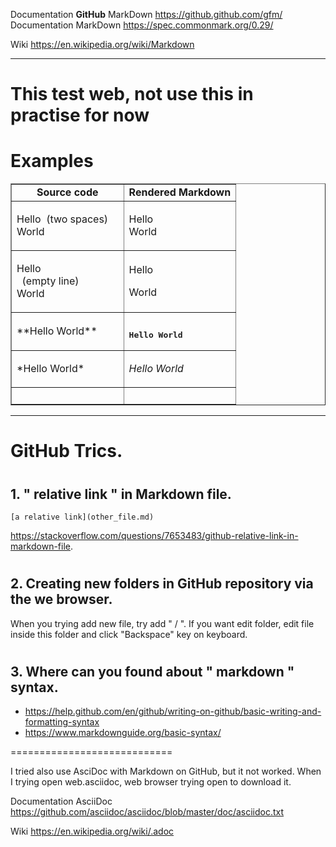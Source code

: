 



Documentation **GitHub** MarkDown   https://github.github.com/gfm/  
Documentation MarkDown              https://spec.commonmark.org/0.29/

Wiki  https://en.wikipedia.org/wiki/Markdown



---
# This test web, not use this in practise for now
# Examples

<table style="width: 100%; border-collapse: collapse;" border="1">
<tbody>
<tr style="height: 23px;">
<td style="width: 50%; text-align: center; height: 23px;"><strong>Source code</strong></td>
<td style="width: 50%; text-align: center; height: 23px;"><strong>Rendered Markdown</strong></td>
</tr>
<tr style="height: 21px;">
<td style="width: 50%; height: 21px;">Hello&nbsp; (two spaces) <br />World</td>
<td style="width: 50%; height: 21px;">
<p>Hello <br />World</p>
</td>
</tr>
<tr style="height: 21px;">
<td style="width: 50%; height: 21px;">
<p>Hello <br />&nbsp; (empty line)<br />World</p>
</td>
<td style="width: 50%; height: 21px;">
<p>Hello</p>
<p>World</p>
</td>
</tr>
<tr style="height: 21px;">
<td style="width: 50%; height: 21px;">
<p>**Hello World**</p>
</td>
<td style="width: 50%; height: 21px;">
<pre><code class="language-markdown"></code></pre>
<pre><strong>Hello World</strong></pre>
</td>
</tr>
<tr style="height: 21px;">
<td style="width: 50%; height: 21px;">
<p>*Hello World*</p>
</td>
<td style="width: 50%; height: 21px;"><em>Hello World</em></td>
</tr>
<tr style="height: 21px;">
<td style="width: 50%; height: 21px;">&nbsp;</td>
<td style="width: 50%; height: 21px;">&nbsp;</td>
</tr>
</tbody>
</table>


---

# GitHub Trics.

#
## 1. " relative link " in Markdown file.
```
[a relative link](other_file.md)
```
https://stackoverflow.com/questions/7653483/github-relative-link-in-markdown-file.

#
## 2. Creating new folders in GitHub repository via the we browser.
When you trying add new file, try add " / ".
If you want edit folder, edit file inside this folder and click "Backspace" key on keyboard.

#
## 3. Where can you found about " markdown "  syntax.
- https://help.github.com/en/github/writing-on-github/basic-writing-and-formatting-syntax
- https://www.markdownguide.org/basic-syntax/

============================

I tried also use AsciDoc with Markdown on GitHub, but it not worked.
When I trying open web.asciidoc, web browser trying open to download it.

Documentation AsciiDoc  https://github.com/asciidoc/asciidoc/blob/master/doc/asciidoc.txt

Wiki https://en.wikipedia.org/wiki/.adoc
